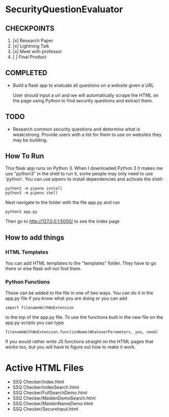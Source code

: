 # SecurityQuestionEvaluator

## CHECKPOINTS 
1. [x] Research Paper 
2. [x] Lightning Talk
3. [x] Meet with professor
4. [ ] Final Product

## COMPLETED
* Build a flask app to evaluate all questions on a website given a URL

	User should input a url and we will automatically scrape the HTML on the page using Python to find security questions and extract them.  

## TODO
* Research common security questions and determine what is weak/strong.  Provide users with a list for them to use on websites they may be building.

## How To Run
This flask app runs on Python 3.  When I downloaded Python 3 it makes me use "python3" in the shell to run it, some people may only need to use 'python'.  You can use pipenv to install dependencies and activate the shell-

```
python3 -m pipenv install 
python3 -m pipenv shell
```

Next navigate to the folder with the file app.py and run
```
python3 app.py
```
Then go to http://127.0.0.1:5000/ to see the index page


## How to add things
### HTML Templates
You can add HTML templates to the "templates" folder.  They have to go there or else flask will not find them.
### Python Functions
These can be added to the file in one of two ways.  You can do it in the app.py file if you know what you are doing or you can add 
```
import filenameWithNoExtension
```
to the top of the app.py file.  To use the functions built in the new file on the app.py scripts you can type
```
filenameWithNoExtension.functionName(WhateverParameters, you, need)
```

If you would rather write JS functions straight on the HTML pages that works too, but you will have to figure out how to make it work.

# Active HTML Files 
* SSQ Checker/index.html
* SSQ Checker/indexSearch.html
* SSQ Checker/FullSearchDemo.html
* SSQ Checker/MaidenDemoSearch.html
* SSQ Checker/MaidenNameDemo.html
* SSQ Checker/SecureInput.html